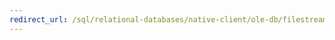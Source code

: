```yaml
---
redirect_url: /sql/relational-databases/native-client/ole-db/filestream-support-ole-db?toc=%2fsql%2frelational-databases%2fnative-client%2fole-db%2ftoc.json
---
```

